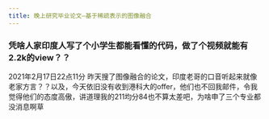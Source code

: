 ```yaml
---
title: 晚上研究毕业论文—基于稀疏表示的图像融合
---
```


### 凭啥人家印度人写了个小学生都能看懂的代码，做了个视频就能有2.2k的view？？
2021年2月17日22点11分
昨天搜了图像融合的论文，印度老哥的口音听起来就像老家方言？？以及，今天依旧没有收到港科大的offer，他们也不回我邮件，令我觉得他们的态度高傲，讲道理我的211均分84也不算太差吧，为啥申了三个专业都没消息啊草